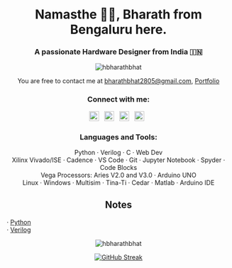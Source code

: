 <h1 align="center">Namasthe 🙏🏽, Bharath from Bengaluru here.</h1>
<h3 align="center">A passionate Hardware Designer from India 🇮🇳</h3>

<p align="center"> <img src="https://komarev.com/ghpvc/?username=hbharathbhat&label=Profile%20views&color=0e75b6&style=flat" alt="hbharathbhat" /> </p>

<!--- 🌱 I’m currently learning **C++**

- 👨‍💻 Have a look at my [Portfolio](https://hbharathbhat.github.io/Portfolio/)

- 💬 Ask me about **Verilog, HTML5, CSS, Python, C, C++**

- 📫 Wanna say Hi? **bharathbhat2805@gmail.com**-->
<p align="center">You are free to contact me at <a href="mailto:bharathbhat2805@gmail.com">bharathbhat2805@gmail.com</a>, <a href="https://hbharathbhat.github.io/portfolio">Portfolio</a> </p>


<h3 align="center">Connect with me:</h3>
<p align="center" style="color=white">
<!-- <a href="https://www.linkedin.com/in/hbharathbhat" target="blank"><img align="center" src="https://raw.githubusercontent.com/rahuldkjain/github-profile-readme-generator/master/src/images/icons/Social/linked-in-alt.svg" alt="https://www.linkedin.com/in/hbharathbhat" height="30" width="40" /></a> -->
<!--   <a href="https://twitter.com/hbharathbhat">
  <img alt="H Bharath Bhat| Twitter" width="22px" src="https://cdn.jsdelivr.net/npm/simple-icons@v3/icons/twitter.svg"/></a>&nbsp;&nbsp; -->
<a href="https://www.linkedin.com/in/hbharathbhat/">
  <img alt="Linkedin" width="22px" src="https://cdn.jsdelivr.net/npm/simple-icons@v3/icons/linkedin.svg"/></a>&nbsp;&nbsp;
<a href="https://t.me/hbharathbhat">
  <img alt="Telegram" width="22px" src="https://cdn.jsdelivr.net/npm/simple-icons@v3/icons/telegram.svg"/></a>&nbsp;&nbsp;
<a href="https://www.instagram.com/hbharathbhat/">
  <img alt="Instagram" width="22px" src="https://cdn.jsdelivr.net/npm/simple-icons@v3/icons/instagram.svg"/></a>&nbsp;&nbsp;
<!-- <a href="https://www.reddit.com/user/">
  <img align="left" alt=" Reddit" width="22px" src="https://cdn.jsdelivr.net/npm/simple-icons@v3/icons/reddit.svg" />
</a> -->
<a href="https://leetcode.com/hbharathbhat/">
  <img width="22px" src="https://cdn.jsdelivr.net/npm/simple-icons@v3/icons/leetcode.svg"/></a>&nbsp;&nbsp;
<!-- <a href="https://www.codechef.com/users/">
  <img align="left" alt=" Codechef" width="22px" src="https://cdn.jsdelivr.net/npm/simple-icons@v3/icons/codechef.svg" />
</a> -->
</p>

<h3 align="center">Languages and Tools:</h3>
<p align="center">Python · Verilog · C · Web Dev<br>Xilinx Vivado/ISE · Cadence · VS Code · Git · Jupyter Notebook · Spyder · Code Blocks<br>Vega Processors: Aries V2.0 and V3.0 · Arduino UNO<br>Linux · Windows · Multisim · Tina-Ti · Cedar · Matlab · Arduino IDE</p>
<p align="center"><h2 align="center">Notes</h2>· <a href="https://hbharathbhat.github.io/python">Python</a><br>· <a href="https://hbharathbhat.github.io/verilog">Verilog</a><br></p>


<p align="center"><img align="center" src="https://github-readme-stats.vercel.app/api/top-langs?username=hbharathbhat&show_icons=true&locale=en&layout=compact" alt="hbharathbhat"/></p>

<!--<p align="center"><img src="https://github-readme-stats.vercel.app/api?username=hbharathbhat&show_icons=true&locale=en" alt="hbharathbhat"/></p>-->

<p align="center"><a href="https://git.io/streak-stats"><img src="https://github-readme-streak-stats.herokuapp.com?user=hbharathbhat&theme=meta-light&border_radius=5.5&date_format=j%20M%5B%20Y%5D&card_width=500" alt="GitHub Streak" /></a></p>


     
